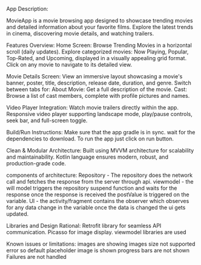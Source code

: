 App Description:

MovieApp is a movie browsing app designed to showcase trending movies and detailed information about your favorite films. Explore the latest trends in cinema, discovering movie details, and watching trailers.

Features Overview:
Home Screen:
Browse Trending Movies in a horizontal scroll (daily updates).
Explore categorized movies: Now Playing, Popular, Top-Rated, and Upcoming, displayed in a visually appealing grid format.
Click on any movie to navigate to its detailed view.

Movie Details Screen:
View an immersive layout showcasing a movie's banner, poster, title, description, release date, duration, and genre.
Switch between tabs for:
About Movie: Get a full description of the movie.
Cast: Browse a list of cast members, complete with profile pictures and names.

Video Player Integration:
Watch movie trailers directly within the app.
Responsive video player supporting landscape mode, play/pause controls, seek bar, and full-screen toggle.

Build/Run Instructions:
Make sure that the app gradle is in sync. wait for the dependencies to download. To run the app just click on run button.

Clean & Modular Architecture:
Built using MVVM architecture for scalability and maintainability.
Kotlin language ensures modern, robust, and production-grade code.

components of architecture:
Repository - The repository does the network call and fetches the response from the server through api.
viewmodel - the will model triggers the repository suspend function and waits for the response once the response is received the postValue is triggered on the variable.
UI - the activity/fragment contains the observer which observes for any data change in the variable once the data is changed the ui gets updated.

Libraries and Design Rational:
Retrofit library for seamless API communication.
Picasso for image display.
viewmodel libraries are used

Known issues or limitations:
images are showing images size not supported error so default placeholder image is shown
progress bars are not shown
Failures are not handled